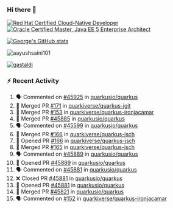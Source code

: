 ### Hi there 👋

<!--START_SECTION:badges-->
[![Red Hat Certified Cloud-Native Developer](https://images.credly.com/size/110x110/images/12ef4e4e-3d8d-4caf-9ab1-858c5bcb9619/image.png)](http://www.credly.com/badges/b6402e31-0894-48e6-b488-e2e551dcc809 "Red Hat Certified Cloud-Native Developer")
[![Oracle Certified Master, Java EE 5 Enterprise Architect](https://images.credly.com/size/110x110/images/1fa3549c-674c-4779-b3d6-d7d64eac2c23/Oracle-Certification-badge_OC-Master.png)](http://www.credly.com/badges/2565574e-b81d-410e-ab7d-24666ddcbe00 "Oracle Certified Master, Java EE 5 Enterprise Architect")
<!--END_SECTION:badges-->

[![George's GitHub stats](https://github-readme-stats.vercel.app/api?username=gastaldi&show=reviews,prs_merged&hide=contribs,prs&theme=transparent&show_icons=true)](https://github.com/anuraghazra/github-readme-stats)

<p align="left"> <img src="https://komarev.com/ghpvc/?username=gastaldi&label=Profile%20views&color=0e75b6&style=for-the-badge" alt="aayushsaini101" /> </p>

<p align="left"> <a href="https://github.com/ryo-ma/github-profile-trophy"><img src="https://github-profile-trophy.vercel.app/?username=gastaldi" alt="gastaldi" /></a> </p>

### :zap: Recent Activity

<!--START_SECTION:activity-->
1. 🗣 Commented on [#45925](https://github.com/quarkusio/quarkus/pull/45925#issuecomment-2619322825) in [quarkusio/quarkus](https://github.com/quarkusio/quarkus)
2. 🎉 Merged PR [#171](https://github.com/quarkiverse/quarkus-jgit/pull/171) in [quarkiverse/quarkus-jgit](https://github.com/quarkiverse/quarkus-jgit)
3. 🎉 Merged PR [#153](https://github.com/quarkiverse/quarkus-ironjacamar/pull/153) in [quarkiverse/quarkus-ironjacamar](https://github.com/quarkiverse/quarkus-ironjacamar)
4. 🎉 Merged PR [#45885](https://github.com/quarkusio/quarkus/pull/45885) in [quarkusio/quarkus](https://github.com/quarkusio/quarkus)
5. 🗣 Commented on [#45599](https://github.com/quarkusio/quarkus/pull/45599#issuecomment-2616961286) in [quarkusio/quarkus](https://github.com/quarkusio/quarkus)
6. 🎉 Merged PR [#166](https://github.com/quarkiverse/quarkus-jsch/pull/166) in [quarkiverse/quarkus-jsch](https://github.com/quarkiverse/quarkus-jsch)
7. 💪 Opened PR [#166](https://github.com/quarkiverse/quarkus-jsch/pull/166) in [quarkiverse/quarkus-jsch](https://github.com/quarkiverse/quarkus-jsch)
8. 🎉 Merged PR [#165](https://github.com/quarkiverse/quarkus-jsch/pull/165) in [quarkiverse/quarkus-jsch](https://github.com/quarkiverse/quarkus-jsch)
9. 🗣 Commented on [#45889](https://github.com/quarkusio/quarkus/pull/45889#issuecomment-2616103542) in [quarkusio/quarkus](https://github.com/quarkusio/quarkus)
10. 💪 Opened PR [#45889](https://github.com/quarkusio/quarkus/pull/45889) in [quarkusio/quarkus](https://github.com/quarkusio/quarkus)
11. 🗣 Commented on [#45881](https://github.com/quarkusio/quarkus/pull/45881#issuecomment-2616057044) in [quarkusio/quarkus](https://github.com/quarkusio/quarkus)
12. ❌ Closed PR [#45881](https://github.com/quarkusio/quarkus/pull/45881) in [quarkusio/quarkus](https://github.com/quarkusio/quarkus)
13. 💪 Opened PR [#45881](https://github.com/quarkusio/quarkus/pull/45881) in [quarkusio/quarkus](https://github.com/quarkusio/quarkus)
14. 🎉 Merged PR [#45821](https://github.com/quarkusio/quarkus/pull/45821) in [quarkusio/quarkus](https://github.com/quarkusio/quarkus)
15. 🗣 Commented on [#152](https://github.com/quarkiverse/quarkus-ironjacamar/pull/152#issuecomment-2614412627) in [quarkiverse/quarkus-ironjacamar](https://github.com/quarkiverse/quarkus-ironjacamar)
<!--END_SECTION:activity-->
